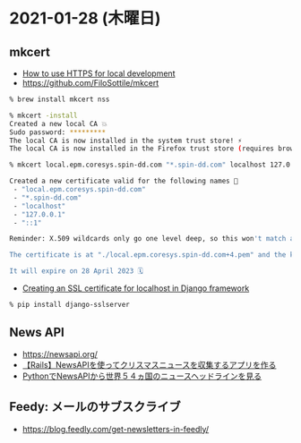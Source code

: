 #  2021-01-28 (木曜日)

## mkcert

- [How to use HTTPS for local development](https://web.dev/how-to-use-local-https/)
- https://github.com/FiloSottile/mkcert


~~~bash
% brew install mkcert nss
~~~

~~~bash
% mkcert -install
Created a new local CA 💥
Sudo password: *********
The local CA is now installed in the system trust store! ⚡️
The local CA is now installed in the Firefox trust store (requires browser restart)! 🦊
~~~

~~~bash
% mkcert local.epm.coresys.spin-dd.com "*.spin-dd.com" localhost 127.0.0.1 ::1

Created a new certificate valid for the following names 📜
 - "local.epm.coresys.spin-dd.com"
 - "*.spin-dd.com"
 - "localhost"
 - "127.0.0.1"
 - "::1"

Reminder: X.509 wildcards only go one level deep, so this won't match a.b.spin-dd.com ℹ️

The certificate is at "./local.epm.coresys.spin-dd.com+4.pem" and the key at "./local.epm.coresys.spin-dd.com+4-key.pem" ✅

It will expire on 28 April 2023 🗓
~~~

- [Creating an SSL certificate for localhost in Django framework](https://medium.com/@millienakiganda/creating-an-ssl-certificate-for-localhost-in-django-framework-45290d905b88)


~~~bash
% pip install django-sslserver
~~~

## News API

- https://newsapi.org/
- [【Rails】NewsAPIを使ってクリスマスニュースを収集するアプリを作る](https://qiita.com/tabulara_sa/items/e6d2d44eab814fd85dee)
- [PythonでNewsAPIから世界５４ヵ国のニュースヘッドラインを見る](https://qiita.com/UrataSoft/items/61879d9c46b0ab346133)


## Feedy: メールのサブスクライブ

- https://blog.feedly.com/get-newsletters-in-feedly/
